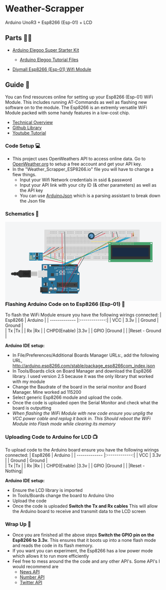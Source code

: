 # Weather-Scrapper
Arduino UnoR3 + Esp8266 (Esp-01) + LCD 

## Parts 🔧🔨

* [Arduino Elegoo Super Starter Kit](https://www.amazon.ca/Elegoo-Project-Starter-Tutorial-Arduino/dp/B01D8KOZF4/ref=sr_1_1_sspa?dchild=1&keywords=arduino&qid=1603991079&s=electronics&sr=1-1-spons&psc=1&spLa=ZW5jcnlwdGVkUXVhbGlmaWVyPUEyNTlMVTJPSjZBUklUJmVuY3J5cHRlZElkPUEwNDYwNTY1MVhHMUM4TklJS1NIJmVuY3J5cHRlZEFkSWQ9QTA5MTU0MDIyTlVaRkYwNUZNRFY1JndpZGdldE5hbWU9c3BfYXRmJmFjdGlvbj1jbGlja1JlZGlyZWN0JmRvTm90TG9nQ2xpY2s9dHJ1ZQ==)
  - [Arduino Elegoo Tutorial Files](https://www.elegoo.com/pages/arduino-kits-support-files)

* [Diymall Esp8266 (Esp-01) Wifi Module](https://www.amazon.ca/Diymall%C2%AE-Esp8266-Wireless-Transceiver-Mega2560/dp/B00O34AGSU/ref=sr_1_1?dchild=1&keywords=diymall+esp8266&qid=1603991104&s=electronics&sr=1-1)


## Guide 📃
You can find resources online for setting up your Esp8266 (Esp-01) WiFi Module. This includes running AT-Commands as well as flashing new software on to the module. The Esp8266 is an extremly versatile WiFi Module packed with some handy features in a low-cost chip.
* [Technical Overview](https://nurdspace.nl/ESP8266#Introduction)
* [Github Library](https://github.com/sleemanj/ESP8266_Simple)
* [Youtube Tutorial](https://www.youtube.com/watch?v=qU76yWHeQuw)

### Code Setup 💻
* This project uses OpenWeathers API to access online data. Go to [OpenWeather.org](http://openweathermap.org/) to setup a free account and get your API key.
* In the "Weather_Scrapper_ESP8266.io" file you will have to change a fiew things.
  - Input your Wifi Network credentials in ssid & password
  - Input your API link with your city ID (& other parameters) as well as the API key
  - You can use [ArduinoJson](https://arduinojson.org/v5/assistant/) which is a parsing assistant to break down the Json file
  
### Schematics 📄
<p> 
  <img align='Left' src="https://github.com/Raziz1/Weather-Scrapper/blob/main/images/Schematics.PNG? raw=true">
</p>


### Flashing Arduino Code on to Esp8266 (Esp-01) 📶
To flash the WiFi Module ensure you have the following wirings connected:
| Esp8266        | Arduino      |
| ------------- |:-------------:| 
| VCC           | 3.3v          | 
| Ground        | Ground        |   
| Tx            |Tx             | 
| Rx            |Rx             | 
| CHPD(Enable)  |3.3v           | 
| GPIO          |Ground         | 
|               |Reset - Ground | 

**Arduino IDE setup:**
* In File/Preferences/Additional Boards Manager URLs:, add the following URL, http://arduino.esp8266.com/stable/package_esp8266com_index.json
* In Tools/Boards click on Board Manager and download the Esp8266 library. I used version 2.5 because it was the only library that worked with my module
* Change the Baudrate of the board in the serial monitor and Board Manager. Mine worked ad 115200
* Select generic Esp8266 module and upload the code.
* Once the code is uploaded open the Serial Monitor and check what the board is outputting
* *When flashing the WiFi Module with new code ensure you unplig the VCC power cable and replug it back in. This Should reboot the WiFi Module into Flash mode while clearing its memory*

### Uploading Code to Arduino for LCD 📺
To upload code to the Arduino board ensure you have the following wirings connected:
| Esp8266        | Arduino      |
| ------------- |:-------------:| 
| VCC           | 3.3v          | 
| Ground        | Ground        |   
| Tx            |Tx             | 
| Rx            |Rx             | 
| CHPD(Enable)  |3.3v           | 
| GPIO          |Ground         | 
|               |Reset - Nothing| 

**Arduino IDE setup:**
* Ensure the LCD library is imported
* In Tools/Boards change the board to Arduino Uno 
* Upload the code
* Once the code is uploaded **Switch the Tx and Rx cables** This will allow the Arduino board to receive and transmit data to the LCD screen

### Wrap Up 🔭
* Once you are finished all the above steps **Switch the GPIO pin on the Esp8266 to 3.3v.** This ensures that it boots up into a none flash mode and reads the code in its flash memory.
* If you want you can experiment, the Esp8266 has a low power mode which allows it to run more efficiently
* Feel free to mess around the the code and any other API's. Some API's I would recommend are 
  - [News API](https://newsapi.org/)
  - [Number API](http://numbersapi.com/#42)
  - [Twitter API](https://developer.twitter.com/en/docs)
